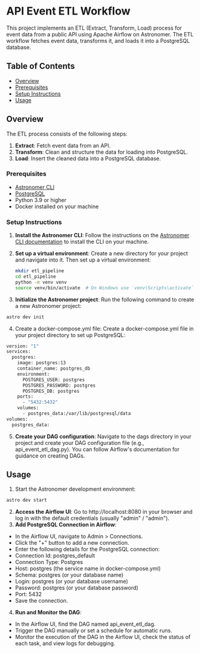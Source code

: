 # API Event ETL Workflow

This project implements an ETL (Extract, Transform, Load) process for event data from a public API using Apache Airflow on Astronomer. The ETL workflow fetches event data, transforms it, and loads it into a PostgreSQL database.


## Table of Contents
- [Overview](#overview)
- [Prerequisites](#prerequisites)
- [Setup Instructions](#SetupInstructions)
- [Usage](#usage)


## Overview

The ETL process consists of the following steps:

1. **Extract**: Fetch event data from an API.
2. **Transform**: Clean and structure the data for loading into PostgreSQL.
3. **Load**: Insert the cleaned data into a PostgreSQL database.



### Prerequisites

- [Astronomer CLI](https://www.astronomer.io/docs/cli)
- [PostgreSQL](https://www.postgresql.org/download/)
- Python 3.9 or higher
- Docker installed on your machine 

### Setup Instructions
1. **Install the Astronomer CLI**:
   Follow the instructions on the [Astronomer CLI documentation](https://www.astronomer.io/docs/cli/install-cli) to install the CLI on your machine.


2. **Set up a virtual environment**:
   Create a new directory for your project and navigate into it. Then set up a virtual environment:
   ```bash
   mkdir etl_pipeline
   cd etl_pipeline
   python -m venv venv
   source venv/bin/activate  # On Windows use `venv\Scripts\activate`

3. **Initialize the Astronomer project**: Run the following command to create a new Astronomer project:
```bash
astro dev init
```
4. Create a docker-compose.yml file: Create a docker-compose.yml file in your project directory to set up PostgreSQL:
```bash
version: "1"
services:
  postgres:
    image: postgres:13
    container_name: postgres_db
    environment:
      POSTGRES_USER: postgres
      POSTGRES_PASSWORD: postgres
      POSTGRES_DB: postgres
    ports:
      - "5432:5432"
    volumes:
      - postgres_data:/var/lib/postgresql/data
volumes:
  postgres_data:
```
5. **Create your DAG configuration**: Navigate to the dags directory in your project and create your DAG configuration file (e.g., api_event_etl_dag.py). You can follow Airflow's documentation for guidance on creating DAGs.

## Usage 
1. Start the Astronomer development environment:
```bash 
astro dev start
``` 
2. **Access the Airflow UI**: Go to http://localhost:8080 in your browser and log in with the default credentials (usually "admin" / "admin").
3. **Add PostgreSQL Connection in Airflow**:
- In the Airflow UI, navigate to Admin > Connections.
- Click the "+" button to add a new connection.
- Enter the following details for the PostgreSQL connection:
- Connection Id: postgres_default
- Connection Type: Postgres
- Host: postgres (the service name in docker-compose.yml)
- Schema: postgres (or your database name)
- Login: postgres (or your database username)
- Password: postgres (or your database password)
- Port: 5432
- Save the connection.

4. **Run and Monitor the DAG**:
- In the Airflow UI, find the DAG named api_event_etl_dag.
- Trigger the DAG manually or set a schedule for automatic runs.
- Monitor the execution of the DAG in the Airflow UI, check the status of each task, and view logs for debugging.
